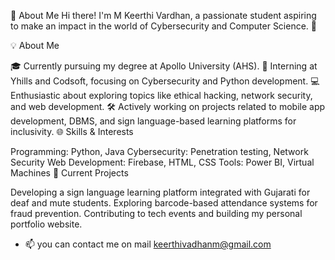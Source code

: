 👋 About Me
Hi there! I'm M Keerthi Vardhan, a passionate student aspiring to make an impact in the world of Cybersecurity and Computer Science. 🚀

💡 About Me

🎓 Currently pursuing my degree at Apollo University (AHS).
🌱 Interning at Yhills and Codsoft, focusing on Cybersecurity and Python development.
💻 Enthusiastic about exploring topics like ethical hacking, network security, and web development.
🛠️ Actively working on projects related to mobile app development, DBMS, and sign language-based learning platforms for inclusivity.
🌐 Skills & Interests

Programming: Python, Java
Cybersecurity: Penetration testing, Network Security
Web Development: Firebase, HTML, CSS
Tools: Power BI, Virtual Machines
🚀 Current Projects

Developing a sign language learning platform integrated with Gujarati for deaf and mute students.
Exploring barcode-based attendance systems for fraud prevention.
Contributing to tech events and building my personal portfolio website.
- 📫 you can contact me on mail keerthivadhanm@gmail.com

<!---
keerthivardhanm/keerthivardhanm is a ✨ special ✨ repository because its `README.md` (this file) appears on your GitHub profile.
You can click the Preview link to take a look at your changes.
---
